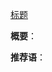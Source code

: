 [标题](链接)

**概要**：

<!-- 针对内容写一份梗概，大致说明文章立意、关键点以及结论，让读者对可以收获到的内容有一个预期 （如果有同类竞品的对比，技术优劣式的分析，也可以在这里呈现）-->

**推荐语**：

<!-- 从个人角度出发，结合行业趋势、或者实际落地业务，去做相应的解读，并且可以结合开发者本身的成长聊一聊（重观点输出，观点请加粗、高亮）-->
